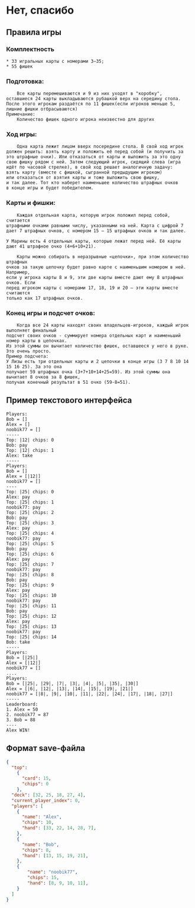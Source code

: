 # Нет, спасибо
## Правила игры
### Комплектность
    * 33 игральных карты с номерами 3–35;
    * 55 фишек

### Подготовка:
        Все карты перемешиваются и 9 из них уходят в "коробку",
    оставшиеся 24 карты выкладываются рубашкой верх на середину стола. 
    После этого игрокам раздаётся по 11 фишек(если игроков меньше 5,
    лишние фишки отбрасываются)
    Примечание:
        Количество фишек одного игрока неизвестно для других

### Ход игры:
        Одна карта лежит лицом вверх посередине стола. В свой ход игрок 
    должен решить: взять карту и положить её перед собой (и получить за 
    это штрафные очки). Или отказаться от карты и выложить за это одну 
    свою фишку рядом с ней. Затем следующий игрок, сидящий слева (игра 
    идёт по часовой стрелке), в свой ход решает аналогичную задачу: 
    взять карту (вместе с фишкой, сыгранной предыдущим игроком) 
    или отказаться от взятия карты и тоже выложить свою фишку, 
    и так далее. Тот кто наберет наименьшее количество штрафных очков 
    в конце игры и будет победителем.

### Карты и фишки:
        Каждая отдельная карта, которую игрок положил перед собой, считается 
    штрафными очками равными числу, указанными на ней. Карта с цифрой 7 
    дает 7 штрафных очков, с номером 15 – 15 штрафных очков и так далее.
 
    У Марины есть 4 отдельных карты, которые лежат перед ней. Её карты дают 41 штрафное очко (4+6+10+21).
 
        Карты можно собирать в неразрывные «цепочки», при этом количество штрафных 
    очков за такую цепочку будет равно карте с наименьшим номером в ней. Например, 
    если у игрока карты 8 и 9, эти две карты вместе дают ему 8 штрафных очков. Если 
    перед игроком карты с номерами 17, 18, 19 и 20 – эти карты вместе считаются 
    только как 17 штрафных очков.

### Конец игры и подсчет очков:
        Когда все 24 карты находят своих владельцев-игроков, каждый игрок выполняет финальный
    подсчет своих очков - суммирует номера отдельных карт и наименьший номер карты в цепочках. 
    Из этой суммы он вычитает количество фишек, оставшееся у него в руке. Это очень просто.
    Пример подсчета:
    У Лизы есть три отдельных карты и 2 цепочки в конце игры (3 7 8 10 14 15 16 25). За это она 
    получает 59 штрафных очка (3+7+10+14+25=59). Из этой суммы она вычитает 8 очков за 8 фишек, 
    получая конечный результат в 51 очко (59-8=51).

## Пример текстового интерфейса

```
Players:
Bob = []
Alex = []
noobik77 = []
-----
Top: |12| chips: 0
Bob: pay 
Top: |12| chips: 1
Alex: take
-----
Players:
Bob = []
Alex = [|12|]
noobik77 = []
----
Top: |25| chips: 0
Alex: pay
Top: |25| chips: 1
noobik77: pay
Top: |25| chips: 2
Bob: pay
Top: |25| chips: 3
Alex: pay
Top: |25| chips: 4
noobik77: pay
Top: |25| chips: 5
Bob: pay
Top: |25| chips: 6
Alex: pay
Top: |25| chips: 7
noobik77: pay
Top: |25| chips: 8
Bob: pay
Top: |25| chips: 9
Alex: pay
Top: |25| chips: 10
noobik77: pay
Top: |25| chips: 11
Bob: pay
Top: |25| chips: 12
Alex: pay
Top: |25| chips: 13
noobik77: pay
Top: |25| chips: 14
Bob: take
-----
Players:
Bob = [|25|]
Alex = [|12|]
noobik77 = []
....
Players:
Bob = [|25|, |29|, |7|, |3|, |4|, |5|, |35|, |30|]
Alex = [|6|, |12|, |13|, |14|, |15|, |19|, |21|]
noobik77 = [|8|, |9|, |10|, |11|, |22|, |24|, |17|, |18|, |27|]
-----
Leaderboard:
1. Alex = 50
2. noobik77 = 87
3. Bob = 88
----
Alex WIN!
```
## Формат save-файла
```json
{
  "top": 
    {
      "card": 15, 
      "chips": 0
    },
  "deck": [32, 25, 18, 27, 4],
  "current_player_index": 0,
  "players": [
    {
      "name": "Alex",
      "chips": 10,
      "hand": [33, 22, 14, 28, 7],
    },
    {
      "name": "Bob",
      "chips": 8,
      "hand": [13, 15, 19, 21],
    },
    {
        "name": "noobik77",
        "chips": 15,
        "hand": [8, 9, 10, 11],
    }
  ]
}
```


